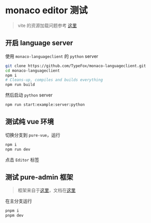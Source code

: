 # monaco editor 测试

> vite 的资源加载问题参考 [这里](https://github.com/TypeFox/monaco-languageclient/issues/751#issuecomment-2371827837)

## 开启 language server

使用 `monaco-languageclient` 的 `python` server

```sh
git clone https://github.com/TypeFox/monaco-languageclient.git
cd monaco-languageclient
npm i
# Cleans-up, compiles and builds everything
npm run build
```

然后启动 `python` server

```sh
npm run start:example:server:python
```

## 测试纯 vue 环境

切换分支到 `pure-vue`，运行

```sh
npm i
npm run dev
```

点击 `Editor` 标签

## 测试 pure-admin 框架

> 框架来自于[这里](https://github.com/pure-admin/pure-admin-thin)，文档在[这里](https://pure-admin.cn/pages/introduction/)

在主分支运行

```sh
pnpm i
pnpm dev
```
